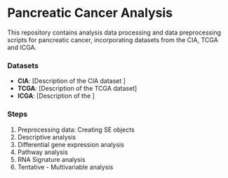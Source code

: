 
# Pancreatic Cancer Analysis

This repository contains analysis data processing  and data preprocessing scripts for pancreatic cancer, incorporating datasets from the CIA, TCGA  and ICGA.

### Datasets

- **CIA**: [Description of the CIA dataset ]
- **TCGA**: [Description of the TCGA dataset]
- **ICGA**: [Description of the ]

### Steps

1. Preprocessing data: Creating SE objects
2. Descriptive analysis
3. Differential gene expression analysis
4. Pathway analysis
5. RNA Signature analysis
6. Tentative - Multivariable analysis



